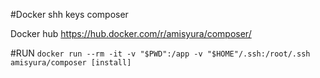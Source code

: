 #Docker shh keys composer

Docker hub https://hub.docker.com/r/amisyura/composer/

#RUN
```docker run --rm -it -v "$PWD":/app -v "$HOME"/.ssh:/root/.ssh amisyura/composer [install]```
